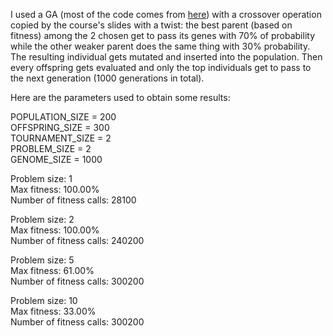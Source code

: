 I used a GA (most of the code comes from [here](https://github.com/squillero/computational-intelligence/blob/master/2023-24/set-covering_ea.ipynb)) with a crossover operation copied by the course's slides with a twist: the best parent (based on fitness) among the 2 chosen get to pass its genes with 70% of probability while the other weaker parent does the same thing with 30% probability. The resulting individual gets mutated and inserted into the population. Then every offspring gets evaluated and only the top individuals get to pass to the next generation (1000 generations in total).  

Here are the parameters used to obtain some results:

POPULATION_SIZE = 200  
OFFSPRING_SIZE = 300  
TOURNAMENT_SIZE = 2  
PROBLEM_SIZE = 2  
GENOME_SIZE = 1000  

Problem size: 1  
Max fitness: 100.00%  
Number of fitness calls: 28100  

Problem size: 2  
Max fitness: 100.00%  
Number of fitness calls: 240200  

Problem size: 5  
Max fitness: 61.00%  
Number of fitness calls: 300200  

Problem size: 10  
Max fitness: 33.00%  
Number of fitness calls: 300200
